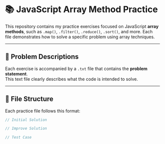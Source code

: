 # 📚 JavaScript Array Method Practice

This repository contains my practice exercises focused on JavaScript **array methods**, such as `.map()`, `.filter()`, `.reduce()`, `.sort()`, and more. Each file demonstrates how to solve a specific problem using array techniques.

---

## 📄 Problem Descriptions

Each exercise is accompanied by a `.txt` file that contains the **problem statement**.  
This text file clearly describes what the code is intended to solve.

---

## 📂 File Structure

Each practice file follows this format:

```js
// Initial Solution

// Improve Solution

// Test Case
